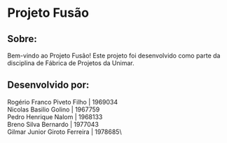 # Projeto Fusão

## Sobre:
Bem-vindo ao Projeto Fusão! Este projeto foi desenvolvido como parte da disciplina de Fábrica de Projetos da Unimar.

## Desenvolvido por:

Rogério Franco Piveto Filho | 1969034\
Nicolas Basilio Golino | 1967759\
Pedro Henrique Nalom | 1968133\
Breno Silva Bernardo | 1977043\
Gilmar Junior Giroto Ferreira | 1978685\